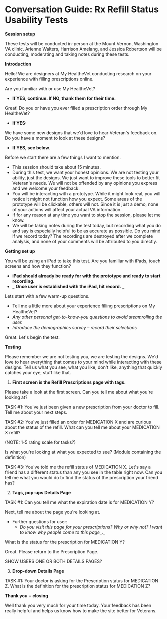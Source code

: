 # **Conversation Guide: Rx Refill Status Usability Tests**

**Session setup**

These tests will be conducted in-person at the Mount Vernon, Washington VA clinic. Arienne Walters, Harrison Amelang, and Jessica Robertson will be conducting, moderating and taking notes during these tests.

**Introduction**

Hello! We are designers at My HealtheVet conducting research on your experience with filling prescriptions online.

Are you familiar with or use My HealtheVet?

- **If YES, continue. If NO, thank them for their time.**

Great! Do you or have you ever filled a prescription order through My HealtheVet?

- **If YES:**

We have some new designs that we'd love to hear Veteran's feedback on. Do you have a moment to look at these designs?

- **If YES, see below**.

Before we start there are a few things I want to mention.

- This session should take about 15 minutes.
- During this test, we want your honest opinions. We are not testing your ability, just the designs. We just want to improve these tools to better fit Veteran's needs. We will not be offended by any opinions you express and we welcome your feedback.
- You will be interacting with a prototype. While it might look real, you will notice it might not function how you expect. Some areas of the prototype will be clickable, others will not. Since it is just a demo, none of your actions will affect your actual VA information.
- If for any reason at any time you want to stop the session, please let me know.
- We will be taking notes during the test today, but recording what you do and say is especially helpful to be as accurate as possible. Do you mind if we record today? The recordings are destroyed after we complete analysis, and none of your comments will be attributed to you directly.

**Getting set up**

You will be using an iPad to take this test. Are you familiar with iPads, touch screens and how they function?

- **iPad should already be ready for with the prototype and ready to start recording.**
- _ **Once user is established with the iPad, hit record.** _

Lets start with a few warm-up questions.

- Tell me a little more about your experience filling prescriptions on My HealtheVet?
- _Any other personal get-to-know-you questions to avoid steamrolling the user._
- _Introduce the demographics survey – record their selections_

Great. Let's begin the test.

**Testing**

Please remember we are not testing you, we are testing the designs. We'd love to hear everything that comes to your mind while interacting with these designs. Tell us what you see, what you like, don't like, anything that quickly catches your eye, stuff like that.

1. **First screen is the Refill Prescriptions page with tags.**

Please take a look at the first screen. Can you tell me about what you're looking at?

TASK #1: You've just been given a new prescription from your doctor to fill. Tell me about your next steps.

TASK #2: You've just filled an order for MEDICATION X and are curious about the status of the refill. What can you tell me about your MEDICATION X refill?

(NOTE: 1-5 rating scale for tasks?)

Is what you're looking at what you expected to see? (Module containing the definition)

TASK #3: You've told me the refill status of MEDICATION X. Let's say a friend has a different status than any you see in the table right now. Can you tell me what you would do to find the status of the prescription your friend has?

2. **Tags, pop-ups Details Page**

TASK #1: Can you tell me what the expiration date is for MEDICATION Y?

Next, tell me about the page you're looking at.

- Further questions for user:
  - _Do you visit this page for your prescriptions? Why or why not? I want to know why people come to this page__._

What is the status for the prescription for MEDICATION Y?

Great. Please return to the Prescription Page.

SHOW USERS ONE OR BOTH DETAILS PAGES?

3. **Drop-down Details Page**

TASK #1: Your doctor is asking for the Prescription status for MEDICATION Z. What is the definition for the prescription status for MEDICATION Z?

**Thank you + closing**

Well thank you very much for your time today. Your feedback has been really helpful and helps us know how to make the site better for Veterans.